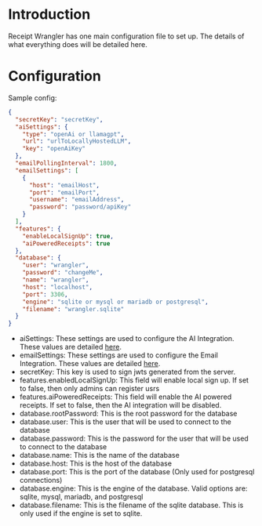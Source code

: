 # Introduction

Receipt Wrangler has one main configuration file to set up. The details of what everything does will be detailed here.

# Configuration

Sample config:

```json
{
  "secretKey": "secretKey",
  "aiSettings": {
    "type": "openAi or llamagpt",
    "url": "urlToLocallyHostedLLM",
    "key": "openAiKey"
  },
  "emailPollingInterval": 1800,
  "emailSettings": [
    {
      "host": "emailHost",
      "port": "emailPort",
      "username": "emailAddress",
      "password": "password/apiKey"
    }
  ],
  "features": {
    "enableLocalSignUp": true,
    "aiPoweredReceipts": true
  },
  "database": {
    "user": "wrangler",
    "password": "changeMe",
    "name": "wrangler",
    "host": "localhost",
    "port": 3306,
    "engine": "sqlite or mysql or mariadb or postgresql",
    "filename": "wrangler.sqlite"
  }
}
```

- aiSettings: These settings are used to configure the AI Integration. These values are detailed [here](https://github.com/Receipt-Wrangler/.github/tree/main/integrations/ai.md).
- emailSettings: These settings are used to configure the Email Integration. These values are detailed [here](https://github.com/Receipt-Wrangler/.github/tree/main/integrations/email.md).
- secretKey: This key is used to sign jwts generated from the server.
- features.enabledLocalSignUp: This field will enable local sign up. If set to false, then only admins can register usrs
- features.aiPoweredReceipts: This field will enable the AI powered receipts. If set to false, then the AI integration will be disabled.
- database.rootPassword: This is the root password for the database
- database.user: This is the user that will be used to connect to the database
- database.password: This is the password for the user that will be used to connect to the database
- database.name: This is the name of the database
- database.host: This is the host of the database
- database.port: This is the port of the database (Only used for postgresql connections)
- database.engine: This is the engine of the database. Valid options are: sqlite, mysql, mariadb, and postgresql
- database.filename: This is the filename of the sqlite database. This is only used if the engine is set to sqlite.
